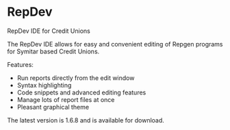 RepDev
======

RepDev IDE for Credit Unions

The RepDev IDE allows for easy and convenient editing of Repgen programs for Symitar based Credit Unions. 

Features:
 - Run reports directly from the edit window
 - Syntax highlighting
 - Code snippets and advanced editing features
 - Manage lots of report files at once
 - Pleasant graphical theme

The latest version is 1.6.8 and is available for download.
